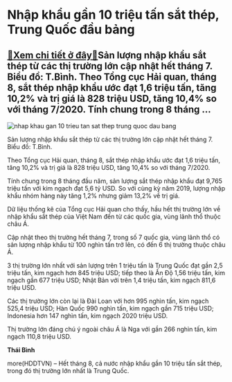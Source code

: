 Nhập khẩu gần 10 triệu tấn sắt thép, Trung Quốc đầu bảng
========================================================

[:gift:Xem chi tiết ở đây:gift:](https://hddtvn.com/nhap-khau-gan-10-trieu-tan-sat-thep-trung-quoc-dau-bang/)Sản lượng nhập khẩu sắt thép từ các thị trường lớn cập nhật hết tháng 7. Biểu đồ: T.Bình. Theo Tổng cục Hải quan, tháng 8, sắt thép nhập khẩu ước đạt 1,6 triệu tấn, tăng 10,2% và trị giá là 828 triệu USD, tăng 10,4% so với tháng 7/2020. Tính chung trong 8 tháng …
-----------------------------------------------------------------------------------------------------------------------------------------------------------------------------------------------------------------------------------------------------------------------





![nhap khau gan 10 trieu tan sat thep trung quoc dau bang](https://haiquanonline.com.vn/stores/news_dataimages/binhht/092020/06/09/in_article/4737_NK_sat_thep.jpg?rt=20200906095609 "Nhập khẩu gần 10 triệu tấn sắt thép Trung Quốc đầu bảng")


Sản lượng nhập khẩu sắt thép từ các thị trường lớn cập nhật hết tháng 7. Biểu đồ: T.Bình.



Theo Tổng cục Hải quan, tháng 8, sắt thép nhập khẩu ước đạt 1,6 triệu tấn, tăng 10,2% và trị giá là 828 triệu USD, tăng 10,4% so với tháng 7/2020.


Tính chung trong 8 tháng đầu năm, sản lượng sắt thép nhập khẩu đạt 9,765 triệu tấn với kim ngạch đạt 5,6 tỷ USD. So với cùng kỳ năm 2019, lượng nhập khẩu nhóm hàng này tăng 1,2% nhưng giảm 13,2% về trị giá.


Dữ liệu thống kê của Tổng cục Hải quan cho thấy, hầu hết thị trường lớn về nhập khẩu sắt thép của Việt Nam đến từ các quốc gia, vùng lãnh thổ thuộc châu Á.


Cập nhật theo thị trường hết tháng 7, trong số 7 quốc gia, vùng lãnh thổ có sản lượng nhập khẩu từ 100 nghìn tấn trở lên, có đến 6 thị trường thuộc châu Á.


3 thị trường lớn nhất với sản lượng trên 1 triệu tấn là Trung Quốc đạt gần 2,5 triệu tấn, kim ngạch hơn 845 triệu USD; tiếp theo là Ấn Độ 1,56 triệu tấn, kim ngạch gần 677 triệu USD; Nhật Bản với trên 1,4 triệu tấn, kim ngạch 811,6 triệu USD.


Các thị trường lớn còn lại là Đài Loan với hơn 995 nghìn tấn, kim ngạch 525,4 triệu USD; Hàn Quốc 990 nghìn tấn, kim ngạch gần 715 triệu USD; Indonesia hơn 147 nghìn tấn, kim ngạch 2020 triệu USD.


Thị trường lớn đáng chú ý ngoài châu Á là Nga với gần 266 nghìn tấn, kim ngạch 110,8 triệu USD.




**Thái Bình**



more(HDDTVN) – Hết tháng 8, cả nước nhập khẩu gần 10 triệu tấn sắt thép, trong đó thị trường lớn nhất là Trung Quốc.

